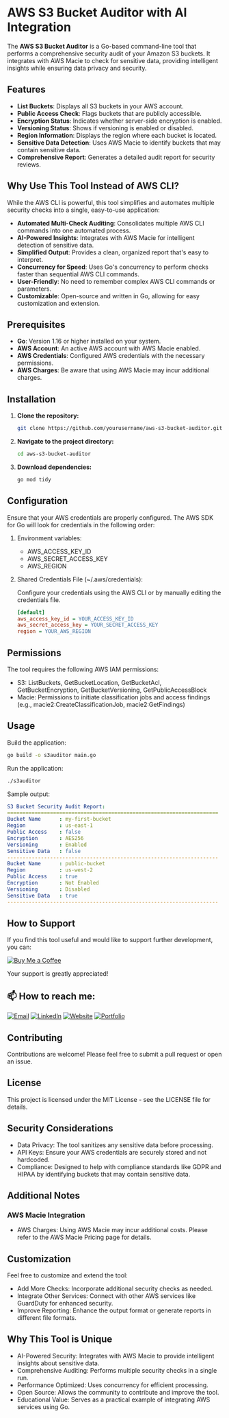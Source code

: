 # AWS S3 Bucket Auditor with AI Integration

The **AWS S3 Bucket Auditor** is a Go-based command-line tool that performs a comprehensive security audit of your Amazon S3 buckets. It integrates with AWS Macie to check for sensitive data, providing intelligent insights while ensuring data privacy and security.

## Features

- **List Buckets**: Displays all S3 buckets in your AWS account.
- **Public Access Check**: Flags buckets that are publicly accessible.
- **Encryption Status**: Indicates whether server-side encryption is enabled.
- **Versioning Status**: Shows if versioning is enabled or disabled.
- **Region Information**: Displays the region where each bucket is located.
- **Sensitive Data Detection**: Uses AWS Macie to identify buckets that may contain sensitive data.
- **Comprehensive Report**: Generates a detailed audit report for security reviews.

## Why Use This Tool Instead of AWS CLI?

While the AWS CLI is powerful, this tool simplifies and automates multiple security checks into a single, easy-to-use application:

- **Automated Multi-Check Auditing**: Consolidates multiple AWS CLI commands into one automated process.
- **AI-Powered Insights**: Integrates with AWS Macie for intelligent detection of sensitive data.
- **Simplified Output**: Provides a clean, organized report that's easy to interpret.
- **Concurrency for Speed**: Uses Go's concurrency to perform checks faster than sequential AWS CLI commands.
- **User-Friendly**: No need to remember complex AWS CLI commands or parameters.
- **Customizable**: Open-source and written in Go, allowing for easy customization and extension.

## Prerequisites

- **Go**: Version 1.16 or higher installed on your system.
- **AWS Account**: An active AWS account with AWS Macie enabled.
- **AWS Credentials**: Configured AWS credentials with the necessary permissions.
- **AWS Charges**: Be aware that using AWS Macie may incur additional charges.

## Installation

1. **Clone the repository:**

    ```bash
    git clone https://github.com/yourusername/aws-s3-bucket-auditor.git
    ```

2. **Navigate to the project directory:**

    ```bash
    cd aws-s3-bucket-auditor
    ```

3. **Download dependencies:**

    ```bash
    go mod tidy
    ```

## Configuration

Ensure that your AWS credentials are properly configured. The AWS SDK for Go will look for credentials in the following order:

1. Environment variables:
    - AWS_ACCESS_KEY_ID
    - AWS_SECRET_ACCESS_KEY
    - AWS_REGION

2. Shared Credentials File (~/.aws/credentials):

    Configure your credentials using the AWS CLI or by manually editing the credentials file.

    ```ini
    [default]
    aws_access_key_id = YOUR_ACCESS_KEY_ID
    aws_secret_access_key = YOUR_SECRET_ACCESS_KEY
    region = YOUR_AWS_REGION
    ```

## Permissions

The tool requires the following AWS IAM permissions:

- S3: ListBuckets, GetBucketLocation, GetBucketAcl, GetBucketEncryption, GetBucketVersioning, GetPublicAccessBlock
- Macie: Permissions to initiate classification jobs and access findings (e.g., macie2:CreateClassificationJob, macie2:GetFindings)

## Usage

Build the application:

```bash
go build -o s3auditor main.go
```

Run the application:

```bash
./s3auditor
```

Sample output:

```yaml
S3 Bucket Security Audit Report:
=====================================================================
Bucket Name      : my-first-bucket
Region           : us-east-1
Public Access    : false
Encryption       : AES256
Versioning       : Enabled
Sensitive Data   : false
---------------------------------------------------------------------
Bucket Name      : public-bucket
Region           : us-west-2
Public Access    : true
Encryption       : Not Enabled
Versioning       : Disabled
Sensitive Data   : true
---------------------------------------------------------------------
```

## How to Support

If you find this tool useful and would like to support further development, you can:


[![Buy Me a Coffee](https://img.buymeacoffee.com/button-api/?text=Buy%20me%20a%20coffee&emoji=&slug=techmarko&button_colour=FFDD00&font_colour=000000&font_family=Arial&outline_colour=000000&coffee_colour=ffffff)](https://www.buymeacoffee.com/techmarko)

Your support is greatly appreciated!

## 📫 How to reach me:

  [![Email](https://img.shields.io/badge/Email-ddjura87@gmail.com-D14836?style=flat-square&logo=gmail&logoColor=white)](mailto:ddjura87@gmail.com)
  [![LinkedIn](https://img.shields.io/badge/LinkedIn-Profile-blue?style=flat-square&logo=linkedin)](https://www.linkedin.com/in/markodurasic/)
  [![Website](https://img.shields.io/badge/Website-markodurasic.com-24292e?style=flat-square&logo=githubpages)](https://www.markodurasic.com/)
  [![Portfolio](https://img.shields.io/badge/Tech%20Portfolio-Linktree-39E09B?style=flat-square&logo=linktree)](https://linktr.ee/techmarko)

## Contributing

Contributions are welcome! Please feel free to submit a pull request or open an issue.

## License

This project is licensed under the MIT License - see the LICENSE file for details.

## Security Considerations

- Data Privacy: The tool sanitizes any sensitive data before processing.
- API Keys: Ensure your AWS credentials are securely stored and not hardcoded.
- Compliance: Designed to help with compliance standards like GDPR and HIPAA by identifying buckets that may contain sensitive data.

## Additional Notes

### AWS Macie Integration

- AWS Charges: Using AWS Macie may incur additional costs. Please refer to the AWS Macie Pricing page for details.

## Customization

Feel free to customize and extend the tool:

- Add More Checks: Incorporate additional security checks as needed.
- Integrate Other Services: Connect with other AWS services like GuardDuty for enhanced security.
- Improve Reporting: Enhance the output format or generate reports in different file formats.

## Why This Tool is Unique

- AI-Powered Security: Integrates with AWS Macie to provide intelligent insights about sensitive data.
- Comprehensive Auditing: Performs multiple security checks in a single run.
- Performance Optimized: Uses concurrency for efficient processing.
- Open Source: Allows the community to contribute and improve the tool.
- Educational Value: Serves as a practical example of integrating AWS services using Go.

